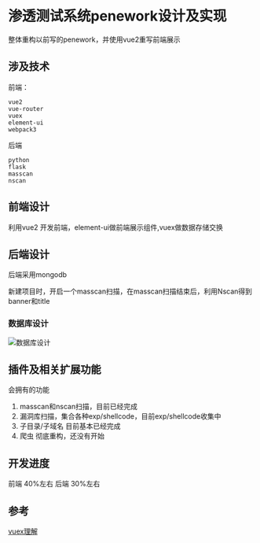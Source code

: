 # 渗透测试系统penework设计及实现

整体重构以前写的penework，并使用vue2重写前端展示

## 涉及技术

前端：

```
vue2 
vue-router
vuex
element-ui 
webpack3
```

后端

```
python
flask
masscan
nscan
```

## 前端设计

利用vue2 开发前端，element-ui做前端展示组件,vuex做数据存储交换

## 后端设计 

后端采用mongodb

新建项目时，开启一个masscan扫描，在masscan扫描结束后，利用Nscan得到banner和title

### 数据库设计

![数据库设计](https://lh3.googleusercontent.com/-7-IsjOmaxxs/WsMZfvx9oLI/AAAAAAAAHTk/qQ4ea62CG5Ab581Q59snJj_uCgkQkuQ5wCHMYCw/I/%255BUNSET%255D)


## 插件及相关扩展功能

会拥有的功能
1. masscan和nscan扫描，目前已经完成
2. 漏洞库扫描，集合各种exp/shellcode，目前exp/shellcode收集中
3. 子目录/子域名 目前基本已经完成
4. 爬虫  彻底重构，还没有开始



## 开发进度

前端 40%左右
后端 30%左右 


## 参考

[vuex理解](https://zhuanlan.zhihu.com/p/24357762)


